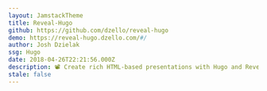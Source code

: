 ```yaml
---
layout: JamstackTheme
title: Reveal-Hugo
github: https://github.com/dzello/reveal-hugo
demo: https://reveal-hugo.dzello.com/#/
author: Josh Dzielak
ssg: Hugo
date: 2018-04-26T22:21:56.000Z
description: 📽️ Create rich HTML-based presentations with Hugo and Reveal.js
stale: false
---
```

